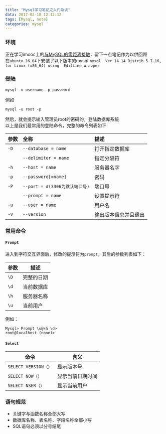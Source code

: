 ```yaml
---
title: "Mysql学习笔记之入门杂谈"
data: 2017-02-18 12:12:12
tags: [Mysql, note]
categories: mysql 
---
```


### 环境  
正在学习imooc上的[与MySQL的零距离接触](http://www.imooc.com/learn/122 "慕课网")，留下一点笔记作为以供回顾    
在`ubuntu 16.04`下安装了以下版本的mysql
`mysql  Ver 14.14 Distrib 5.7.16, for Linux (x86_64) using  EditLine wrapper`  
### 登陆
```shell
mysql -u username -p password
```
例如
```shell
mysql -u root -p
```
然后，就会提示输入管理员root的密码的，登陆数据库系统   
以上是我们最常用的登陆命令，完整的命令列表如下   

参数     | 全称     | 描述  
:------ | :------- | :------  
`-D`    | `--database = name`   | 打开指定数据库
        | `--delimiter = name`  | 指定分隔符
`-h`    | `--host = name `      | 服务器名字
`-p`    | `--password[=name]`   | 密码
`-P`    | `--port = #(3306为默认端口号)`    | 端口号
        | `--prompt = name`     | 设置提示符
`-u`    | `--user = name `      | 用户名
`-V`    | `--version`           | 输出版本信息并且退出         


### 常用命令
#### `Prompt`
进入到字符交互界面后，修改的提示符为`prompt`，其后的参数列表如下：

参数 | 描述
----|----
`\D`  | 完整的日期
`\d`  | 当前数据库
`\h`  | 服务器名称
`\u`  | 当前用户

例如：
```shell
Mysql> Prompt \u@\h \d> 
root@localhost (none)> 
```
#### `Select`  

命令                | 含义 
----               | ----
`SELECT VERSION（）`| 显示版本号
`SELECT NOW（）`    | 显示当前日期时间
`SELECT NSER（）`   | 显示当前用户  

### 语句规范
- 关键字与函数名称全部大写
- 数据库名称、表名称、字段名称全部小写
- SQL语句必须以分号结尾

